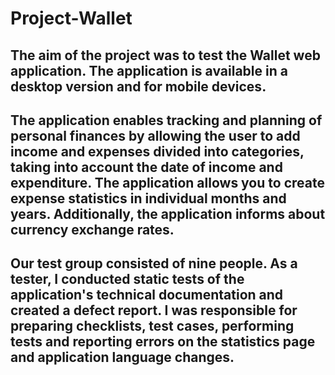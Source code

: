 # Project-Wallet

## The aim of the project was to test the Wallet web application. The application is available in a desktop version and for mobile devices.

## The application enables tracking and planning of personal finances by allowing the user to add income and expenses divided into categories, taking into account the date of income and expenditure. The application allows you to create expense statistics in individual months and years. Additionally, the application informs about currency exchange rates.

## Our test group consisted of nine people. As a tester, I conducted static tests of the application's technical documentation and created a defect report. I was responsible for preparing checklists, test cases, performing tests and reporting errors on the statistics page and application language changes.
